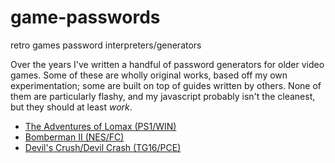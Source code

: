 # game-passwords
retro games password interpreters/generators

Over the years I've written a handful of password generators for older video games. Some of these are wholly original works, based off my own experimentation; some are built on top of guides written by others. None of them are particularly flashy, and my javascript probably isn't the cleanest, but they should at least _work_.

- [The Adventures of Lomax (PS1/WIN)](https://w-livi.github.io/game-passwords/lomax.html)
- [Bomberman II (NES/FC)](https://w-livi.github.io/game-passwords/bomberman2.html)
- [Devil's Crush/Devil Crash (TG16/PCE)](https://w-livi.github.io/game-passwords/devilcrash.html)